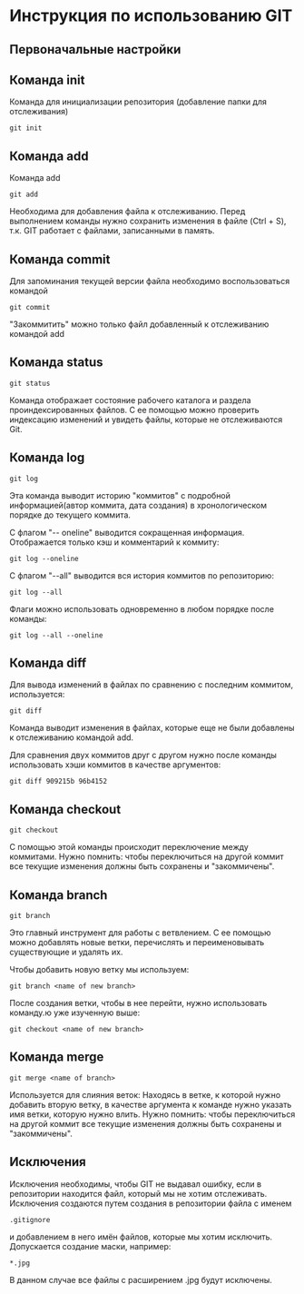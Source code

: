 # Инструкция по использованию GIT

## Первоначальные настройки

## Команда init

Команда для инициализации репозитория (добавление папки для отслеживания)

    git init

## Команда add

Команда add

    git add

Необходима для добавления файла к отслеживанию. Перед выполнением команды нужно сохранить изменения в файле (Ctrl + S), т.к. GIT работает с файлами, записанными в память.

## Команда commit

Для запоминания текущей версии файла необходимо воспользоваться командой

    git commit

"Закоммитить" можно только файл добавленный к отслеживанию командой add

## Команда status

    git status

Команда отображает состояние рабочего каталога и раздела проиндексированных файлов. С ее помощью можно проверить индексацию изменений и увидеть файлы, которые не отслеживаются Git.

## Команда log

    git log

Эта команда выводит историю "коммитов" с подробной информацией(автор коммита, дата создания) в хронологическом порядке до текущего коммита.

С флагом "-- oneline" выводится сокращенная информация. Отображается только кэш и комментарий к коммиту:

    git log --oneline

С флагом "--all" выводится вся история коммитов по репозиторию:

    git log --all

Флаги можно использовать одновременно в любом порядке после команды:

    git log --all --oneline

## Команда diff

Для вывода изменений в файлах по сравнению с последним коммитом, используется:

    git diff

Команда выводит изменения в файлах, которые еще не были добавлены к отслеживанию командой add. 

Для сравнения двух коммитов друг с другом нужно после команды использовать хэши коммитов в качестве аргументов:

    git diff 909215b 96b4152

## Команда checkout

    git checkout

С помощью этой команды происходит переключение между коммитами.
Нужно помнить: чтобы переключиться на другой коммит все текущие изменения должны быть сохранены и "закоммичены". 

## Команда branch

    git branch

 Это главный инструмент для работы с ветвлением. С ее помощью можно добавлять новые ветки, перечислять и переименовывать существующие и удалять их.

Чтобы добавить новую ветку мы используем:

    git branch <name of new branch>

После создания ветки, чтобы в нее перейти, нужно использовать команду.ю уже изученную выше:

    git checkout <name of new branch>

## Команда merge

    git merge <name of branch>

Используется для слияния веток: Находясь в ветке, к которой нужно добавить вторую ветку, в качестве аргумента к команде нужно указать имя ветки, которую нужно влить.
Нужно помнить: чтобы переключиться на другой коммит все текущие изменения должны быть сохранены и "закоммичены".

## Исключения

Исключения необходимы, чтобы GIT не выдавал ошибку, если в репозитории находится файл, который мы не хотим отслеживать.
Исключения создаются путем создания в репозитории файла с именем

    .gitignore

и добавлением в него имён файлов, которые мы хотим исключить.
Допускается создание маски, например:

    *.jpg

В данном случае все файлы с расширением .jpg будут исключены.